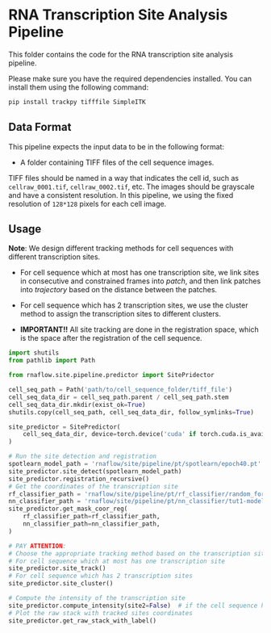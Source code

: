 # RNA Transcription Site Analysis Pipeline

This folder contains the code for the RNA transcription site analysis pipeline.

Please make sure you have the required dependencies installed. You can install them using the following command:

```bash
pip install trackpy tifffile SimpleITK
```

## Data Format

This pipeline expects the input data to be in the following format:

- A folder containing TIFF files of the cell sequence images.

TIFF files should be named in a way that indicates the cell id, such as `cellraw_0001.tif`, `cellraw_0002.tif`, etc. The images should be grayscale and have a consistent resolution. In this pipeline, we using the fixed resolution of `128*128` pixels for each cell image. 

## Usage

**Note**: We design different tracking methods for cell sequences with different transcription sites.

- For cell sequence which at most has one transcription site, we link sites in consecutive and constrained frames into *patch*, 
    and then link patches into *trajectory* based on the distance between the patches.

- For cell sequence which has 2 transcription sites, we use the cluster method to assign the transcription sites to different clusters.

- **IMPORTANT!!**  All site tracking are done in the registration space, which is the space after the registration of the cell sequence.

```python
import shutils
from pathlib import Path

from rnaflow.site.pipeline.predictor import SitePridector

cell_seq_path = Path('path/to/cell_sequence_folder/tiff_file')
cell_seq_data_dir = cell_seq_path.parent / cell_seq_path.stem
cell_seq_data_dir.mkdir(exist_ok=True)
shutils.copy(cell_seq_path, cell_seq_data_dir, follow_symlinks=True)

site_predictor = SitePredictor(
    cell_seq_data_dir, device=torch.device('cuda' if torch.cuda.is_available() else 'cpu')
)

# Run the site detection and registration
spotlearn_model_path = 'rnaflow/site/pipeline/pt/spotlearn/epoch40.pt'
site_predictor.site_detect(spotlearn_model_path)
site_predictor.registration_recursive()
# Get the coordinates of the transcription site 
rf_classifier_path = 'rnaflow/site/pipeline/pt/rf_classifier/random_forest_model.pkl'
nn_classifier_path = 'rnaflow/site/pipeline/pt/nn_classifier/tut1-model.pt'
site_predictor.get_mask_coor_reg(
    rf_classifier_path=rf_classifier_path,
    nn_classifier_path=nn_classifier_path,
)

# PAY ATTENTION:
# Choose the appropriate tracking method based on the transcription sites in the cell sequence.
# For cell sequence which at most has one transcription site
site_predictor.site_track()
# For cell sequence which has 2 transcription sites
site_predictor.site_cluster()

# Compute the intensity of the transcription site
site_predictor.compute_intensity(site2=False)  # if the cell sequence has 2 transcription sites, set site2=True
# Plot the raw stack with tracked sites coordinates
site_predictor.get_raw_stack_with_label()
```
